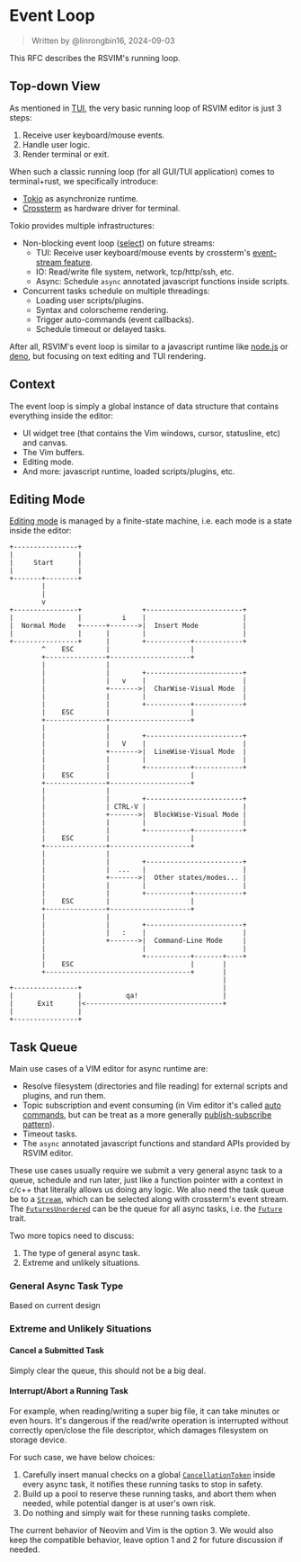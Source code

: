 # Event Loop

> Written by @linrongbin16, 2024-09-03

This RFC describes the RSVIM's running loop.

## Top-down View

As mentioned in [TUI](https://github.com/rsvim/rfc/blob/e47afd180cc7038675addecf82efed040336ad72/1-TUI.md?#L9), the very basic running loop of RSVIM editor is just 3 steps:

1. Receive user keyboard/mouse events.
2. Handle user logic.
3. Render terminal or exit.

When such a classic running loop (for all GUI/TUI application) comes to terminal+rust, we specifically introduce:

- [Tokio](https://tokio.rs/) as asynchronize runtime.
- [Crossterm](https://github.com/crossterm-rs/crossterm) as hardware driver for terminal.

Tokio provides multiple infrastructures:

- Non-blocking event loop ([select](https://docs.rs/tokio/latest/tokio/macro.select.html)) on future streams:
  - TUI: Receive user keyboard/mouse events by crossterm's [event-stream feature](https://github.com/crossterm-rs/crossterm?tab=readme-ov-file#feature-flags).
  - IO: Read/write file system, network, tcp/http/ssh, etc.
  - Async: Schedule `async` annotated javascript functions inside scripts.
- Concurrent tasks schedule on multiple threadings:
  - Loading user scripts/plugins.
  - Syntax and colorscheme rendering.
  - Trigger auto-commands (event callbacks).
  - Schedule timeout or delayed tasks.

After all, RSVIM's event loop is similar to a javascript runtime like [node.js](https://nodejs.org/) or [deno](https://deno.com/), but focusing on text editing and TUI rendering.

## Context

The event loop is simply a global instance of data structure that contains everything inside the editor:

- UI widget tree (that contains the Vim windows, cursor, statusline, etc) and canvas.
- The Vim buffers.
- Editing mode.
- And more: javascript runtime, loaded scripts/plugins, etc.

## Editing Mode

[Editing mode](https://vimhelp.org/intro.txt.html#vim-modes) is managed by a finite-state machine, i.e. each mode is a state inside the editor:

```text
+----------------+
|                |
|     Start      |
|                |
+-------+--------+
        |
        |
        v
+----------------+               +------------------------+
|                |          i    |                        |
|  Normal Mode   +------+------->|  Insert Mode           |
|                |      |        |                        |
+----------------+      |        +-----------+------------+
        ^    ESC        |                    |
        +---------------+--------------------+
        |               |
        |               |        +------------------------+
        |               |   v    |                        |
        |               +------->|  CharWise-Visual Mode  |
        |               |        |                        |
        |               |        +-----------+------------+
        |    ESC        |                    |
        +---------------+--------------------+
        |               |
        |               |        +------------------------+
        |               |   V    |                        |
        |               +------->|  LineWise-Visual Mode  |
        |               |        |                        |
        |               |        +-----------+------------+
        |    ESC        |                    |
        +---------------+--------------------+
        |               |
        |               |        +------------------------+
        |               | CTRL-V |                        |
        |               +------->|  BlockWise-Visual Mode |
        |               |        |                        |
        |               |        +-----------+------------+
        |    ESC        |                    |
        +---------------+--------------------+
        |               |
        |               |        +------------------------+
        |               |  ...   |                        |
        |               +------->|  Other states/modes... |
        |               |        |                        |
        |               |        +-----------+------------+
        |    ESC        |                    |
        +---------------+--------------------+
        |               |
        |               |        +------------------------+
        |               |   :    |                        |
        |               +------->|  Command-Line Mode     |
        |                        |                        |
        |                        +-----------+-------+----+
        |    ESC                             |       |
        +------------------------------------+       |
                                                     |
+----------------+                                   |
|                |           qa!                     |
|      Exit      |<----------------------------------+
|                |
+----------------+
```

## Task Queue

Main use cases of a VIM editor for async runtime are:

- Resolve filesystem (directories and file reading) for external scripts and plugins, and run them.
- Topic subscription and event consuming (in Vim editor it's called [auto commands](https://vimhelp.org/autocmd.txt.html#autocmd.txt), but can be treat as a more generally [publish-subscribe pattern](https://en.wikipedia.org/wiki/Publish%E2%80%93subscribe_pattern)).
- Timeout tasks.
- The `async` annotated javascript functions and standard APIs provided by RSVIM editor.

These use cases usually require we submit a very general async task to a queue, schedule and run later, just like a function pointer with a context in c/c++ that literally allows us doing any logic. We also need the task queue be to a [`Stream`](https://docs.rs/futures/latest/futures/stream/trait.Stream.html), which can be selected along with crossterm's event stream. The [`FuturesUnordered`](https://docs.rs/futures/latest/futures/stream/struct.FuturesUnordered.html) can be the queue for all async tasks, i.e. the [`Future`](https://docs.rs/futures/latest/futures/future/trait.Future.html) trait.

Two more topics need to discuss:

1. The type of general async task.
2. Extreme and unlikely situations.

### General Async Task Type

Based on current design

### Extreme and Unlikely Situations

#### Cancel a Submitted Task

Simply clear the queue, this should not be a big deal.

#### Interrupt/Abort a Running Task

For example, when reading/writing a super big file, it can take minutes or even hours. It's dangerous if the read/write operation is interrupted without correctly open/close the file descriptor, which damages filesystem on storage device.

For such case, we have below choices:

1. Carefully insert manual checks on a global [`CancellationToken`](https://docs.rs/tokio-util/latest/tokio_util/sync/struct.CancellationToken.html) inside every async task, it notifies these running tasks to stop in safety.
2. Build up a pool to reserve these running tasks, and abort them when needed, while potential danger is at user's own risk.
3. Do nothing and simply wait for these running tasks complete.

The current behavior of Neovim and Vim is the option 3. We would also keep the compatible behavior, leave option 1 and 2 for future discussion if needed.
